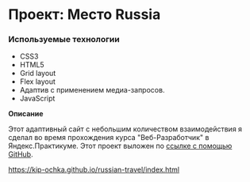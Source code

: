 # Проект: Место Russia

### Используемые технологии
* CSS3
* HTML5
* Grid layout
* Flex layout
* Адаптив с применением медиа-запросов.
* JavaScript

**Описание**

Этот адаптивный сайт c небольшим количеством взаимодействия я сделал во время прохождения курса "Веб-Разработчик" в Яндекс.Практикуме. Этот проект выложен по [ссылке с помощью GitHub](https://kip-ochka.github.io/mesto/).

https://kip-ochka.github.io/russian-travel/index.html

